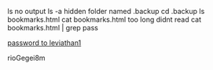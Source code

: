 ls
no output
ls -a
hidden folder named .backup
cd .backup
ls
bookmarks.html
cat bookmarks.html
too long didnt read
cat bookmarks.html | grep pass
<DT><A HREF="http://leviathan.labs.overthewire.org/passwordus.html | This will be fixed later, the password for leviathan1 is rioGegei8m" ADD_DATE="1155384634" LAST_CHARSET="ISO-8859-1" ID="rdf:#$2wIU71">password to leviathan1</A>

rioGegei8m
